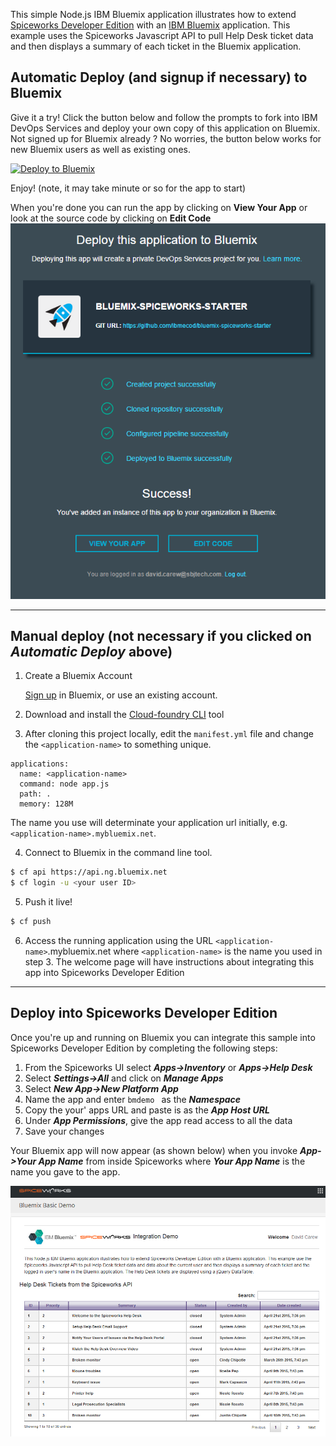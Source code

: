 This simple  Node.js IBM Bluemix application illustrates how to extend [Spiceworks Developer Edition](http://spiceworks.github.io/developers.spiceworks.com/downloads/) with an [IBM Bluemix](https://console.ng.bluemix.net/?cm_mmc=IBMEcoDWW-_-IIC-_-BluemixDay-_-BluemixDayAAAWebpage)  application. This example uses the Spiceworks Javascript API to pull Help Desk ticket data and then displays a summary of each ticket  in the Bluemix application.

## Automatic Deploy (and signup if necessary) to Bluemix
Give it a try! Click the button below  and follow the prompts to fork into IBM DevOps Services and deploy your own copy of this application on Bluemix. Not signed up for  Bluemix already ? No worries, the 
button below works for new Bluemix users as well as existing ones. 

[![Deploy to Bluemix](https://bluemix.net/deploy/button.png)](https://bluemix.net/deploy?repository=https://github.com/ibmecod/bluemix-spiceworks-starter)

Enjoy! (note, it may take minute or so for the app to start)

When you're done you can run the app by clicking on **View Your App** or look at the source code by clicking on **Edit Code**
![Alt text](deployed1.png "Optional title")

___


## Manual deploy (not necessary if you clicked on _Automatic Deploy_ above)

1. Create a Bluemix Account

    [Sign up](https://console.ng.bluemix.net/?cm_mmc=IBMEcoDWW-_-IIC-_-BluemixDay-_-BluemixDayAAAWebpage) in Bluemix, or use an existing account.

2. Download and install the [Cloud-foundry CLI](https://github.com/cloudfoundry/cli/releases) tool

3. After cloning this project locally, edit the `manifest.yml` file and change the `<application-name>` to something unique.
  ```none
  applications:
    name: <application-name>
    command: node app.js
    path: .
    memory: 128M
  ```
  The name you use will determinate your application url initially, e.g. `<application-name>.mybluemix.net`.

4. Connect to Bluemix in the command line tool.
  ```sh
  $ cf api https://api.ng.bluemix.net
  $ cf login -u <your user ID>
  ```

5. Push it live!
  ```sh
  $ cf push
  ```
 
6. Access the running application using the URL `<application-name>`.mybluemix.net where `<application-name>` is the name you used in step 3. The welcome page will have instructions about integrating this app into Spiceworks Developer Edition

___

## Deploy into Spiceworks Developer Edition

Once you're up and running on Bluemix you can  integrate this sample into Spiceworks Developer Edition by completing the following steps:

1. From the Spiceworks UI select **_Apps->Inventory_** or **_Apps->Help Desk_**
2. Select **_Settings->All_** and click on **_Manage Apps_**
3. Select **_New App->New Platform App_**
4. Name the app and enter ```bmdemo ``` as the **_Namespace_**
5. Copy the your' apps URL and paste is as the **_App Host URL_**
6. Under _**App Permissions**_, give the app read access to all the data
7. Save your changes

Your Bluemix app will now appear (as shown below) when you invoke **_App->Your App Name_** from inside Spiceworks where **_Your App Name_** is the name you gave to the app.

![Alt text](bmspiceworks.png "Optional title")
	             
